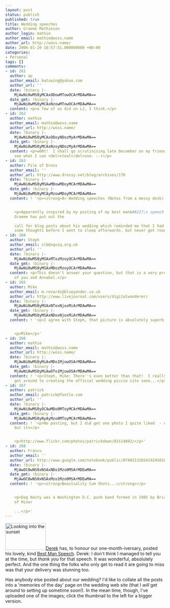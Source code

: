 ```yaml
---
layout: post
status: publish
published: true
title: Wedding speeches
author: Graeme Mathieson
author_login: mathie
author_email: mathie@woss.name
author_url: http://woss.name/
date: 2006-01-20 16:57:51.000000000 +00:00
categories:
- Personal
tags: []
comments:
- id: 261
  author: ap
  author_email: batswing@yahoo.com
  author_url: ''
  date: !binary |-
    MjAwNi0wMS0yMCAxODowMTowOCArMDAwMA==
  date_gmt: !binary |-
    MjAwNi0wMS0yMCAxNzowMTowOCArMDAwMA==
  content: <p>a few of us did on LJ, I think.</p>
- id: 262
  author: mathie
  author_email: mathie@woss.name
  author_url: http://woss.name/
  date: !binary |-
    MjAwNi0wMS0yMCAxODoyNDozMyArMDAwMA==
  date_gmt: !binary |-
    MjAwNi0wMS0yMCAxNzoyNDozMyArMDAwMA==
  content: <p>w00t!  I shall go scrutinising late December on my friends list and
    see what I can <del>steal</del>use. :-)</p>
- id: 263
  author: Pile of Dross
  author_email: ''
  author_url: http://www.drossy.net/blog/archives/170
  date: !binary |-
    MjAwNi0wMS0yMSAwMDowMDoyMCArMDAwMA==
  date_gmt: !binary |-
    MjAwNi0wMS0yMCAyMzowMDoyMCArMDAwMA==
  content: ! '<p><strong>Â» Wedding speeches (Notes from a messy desk)...</strong></p>


    <p>Apparently inspired by my posting of my best man&#8217;s speech for his wedding,
    Graeme has put out the

    call for blog posts about his wedding which reminded me that I had noted down
    some thoughts before I went to sleep afterwards, but never got round t...</p>'
- id: 264
  author: Steph
  author_email: slb@xquiq.org.uk
  author_url: ''
  date: !binary |-
    MjAwNi0wMS0yMSAxMTozMzoyOCArMDAwMA==
  date_gmt: !binary |-
    MjAwNi0wMS0yMSAxMDozMzoyOCArMDAwMA==
  content: <p>This doesn't answer your question, but that is a very pretty picture
    of you and Annabel.</p>
- id: 265
  author: Mike
  author_email: m.rovardi@blueyonder.co.uk
  author_url: http://www.livejournal.com/users/digitalwanderer/
  date: !binary |-
    MjAwNi0wMS0yMSAxNToxNjoxMiArMDAwMA==
  date_gmt: !binary |-
    MjAwNi0wMS0yMSAxNDoxNjoxMiArMDAwMA==
  content: ! '<p>I agree with Steph, that picture is absolutely superb.</p>


    <p>Mike</p>'
- id: 266
  author: mathie
  author_email: mathie@woss.name
  author_url: http://woss.name/
  date: !binary |-
    MjAwNi0wMS0yMiAxMDo1MjowOSArMDAwMA==
  date_gmt: !binary |-
    MjAwNi0wMS0yMiAwOTo1MjowOSArMDAwMA==
  content: ! '<p>Steph, Mike: There''s even better than that!  I really <em>must</em>
    get around to creating the official wedding piccie site soon...</p>'
- id: 267
  author: patrick
  author_email: patrick@footle.com
  author_url: ''
  date: !binary |-
    MjAwNi0wMS0yOCAwMDo0MToyMCArMDAwMA==
  date_gmt: !binary |-
    MjAwNi0wMS0yNyAyMzo0MToyMCArMDAwMA==
  content: ! '<p>No posting, but I did get one photo I quite liked  - nothing spectacular
    but its</p>


    <p>http://www.flickr.com/photos/patrickdown/83114892/</p>'
- id: 268
  author: Franco
  author_email: ''
  author_url: http://www.google.com/notebook/public/07402132654192450184/BDSD6IgoQoaSkypsj
  date: !binary |-
    MjAwOC0wNS0xNSAxNDo1Mzo0MSArMDEwMA==
  date_gmt: !binary |-
    MjAwOC0wNS0xNSAxMzo1Mzo0MSArMDEwMA==
  content: ! '<p><strong>Beastiality Cum Shots...</strong></p>


    <p>Dag Nasty was a Washington D.C. punk band formed in 1985 by Brian Baker (guitar)
    of Minor

    ...</p>'
---
```

<a class="imagelink" href="http://woss.name/wp-content/uploads/2006/01/picture-297.jpg" title="Looking into the sunset"><img id="image226" src="http://woss.name/wp-content/uploads/2006/01/picture-297.thumbnail.jpg" alt="Looking into the sunset" height="85" width="128" class="alignleft" /></a><a href="http://drossy.net/blog/">Derek</a> has, to honour our one-month-iversary, posted his lovely, kind <a href="http://www.drossy.net/blog/archives/167">Best Man Speech</a>.  Derek: I don't think I managed to tell you at the time, but <em>thank you</em> for that speech.  It was wonderful, absolutely perfect.  And the one thing the folks who only get to read it are going to miss was that your delivery was stunning too.

Has anybody else posted about our wedding?  I'd like to collate all the posts into a 'memories of the day' page on the wedding web site (that I <em>will</em> get around to setting up sometime soon!).  In the mean time, though, I've uploaded one of the images; click the thumbnail to the left for a bigger version.
